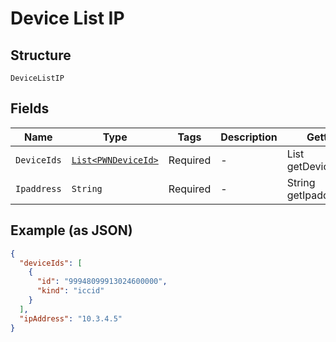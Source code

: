 
# Device List IP

## Structure

`DeviceListIP`

## Fields

| Name | Type | Tags | Description | Getter | Setter |
|  --- | --- | --- | --- | --- | --- |
| `DeviceIds` | [`List<PWNDeviceId>`](../../doc/models/pwn-device-id.md) | Required | - | List<PWNDeviceId> getDeviceIds() | setDeviceIds(List<PWNDeviceId> deviceIds) |
| `Ipaddress` | `String` | Required | - | String getIpaddress() | setIpaddress(String ipaddress) |

## Example (as JSON)

```json
{
  "deviceIds": [
    {
      "id": "99948099913024600000",
      "kind": "iccid"
    }
  ],
  "ipAddress": "10.3.4.5"
}
```

